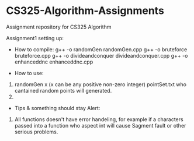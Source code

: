 # CS325-Algorithm-Assignments
Assignment repository  for  CS325 Algorithm 

Assignment1 setting up:
- How to compile: 
g++ -o randomGen randomGen.cpp
g++ -o bruteforce bruteforce.cpp
g++ -o divideandconquer divideandconquer.cpp
g++ -o enhanceddnc enhanceddnc.cpp

- How to use:
1. randomGen x (x can be any positive non-zero integer) pointSet.txt who cantained random points will generated.
2. 

- Tips & something should stay Alert:
1. All functions doesn't have error handeling, for example if a characters passed into a function who aspect int will cause Sagment fault or other serious problems. 